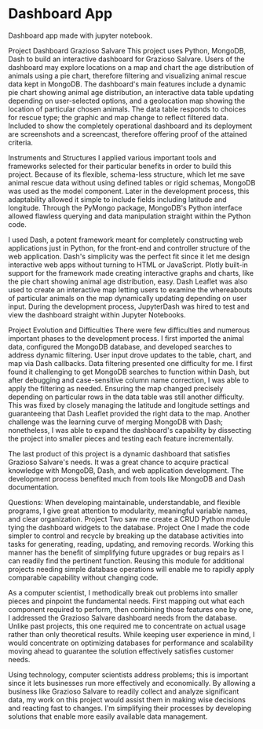 # Dashboard App
 Dashboard app made with jupyter notebook.

Project Dashboard Grazioso Salvare
This project uses Python, MongoDB, Dash to build an interactive dashboard for Grazioso Salvare. Users of the dashboard may explore locations on a map and chart the age distribution of animals using a pie chart, therefore filtering and visualizing animal rescue data kept in MongoDB. The dashboard's main features include a dynamic pie chart showing animal age distribution, an interactive data table updating depending on user-selected options, and a geolocation map showing the location of particular chosen animals. The data table responds to choices for rescue type; the graphic and map change to reflect filtered data. Included to show the completely operational dashboard and its deployment are screenshots and a screencast, therefore offering proof of the attained criteria.

Instruments and Structures
I applied various important tools and frameworks selected for their particular benefits in order to build this project. Because of its flexible, schema-less structure, which let me save animal rescue data without using defined tables or rigid schemas, MongoDB was used as the model component. Later in the development process, this adaptability allowed it simple to include fields including latitude and longitude. Through the PyMongo package, MongoDB's Python interface allowed flawless querying and data manipulation straight within the Python code.

I used Dash, a potent framework meant for completely constructing web applications just in Python, for the front-end and controller structure of the web application. Dash's simplicity was the perfect fit since it let me design interactive web apps without turning to HTML or JavaScript. Plotly built-in support for the framework made creating interactive graphs and charts, like the pie chart showing animal age distribution, easy. Dash Leaflet was also used to create an interactive map letting users to examine the whereabouts of particular animals on the map dynamically updating depending on user input. During the development process, JupyterDash was hired to test and view the dashboard straight within Jupyter Notebooks.

Project Evolution and Difficulties
There were few difficulties and numerous important phases to the development process. I first imported the animal data, configured the MongoDB database, and developed searches to address dynamic filtering. User input drove updates to the table, chart, and map via Dash callbacks. Data filtering presented one difficulty for me. I first found it challenging to get MongoDB searches to function within Dash, but after debugging and case-sensitive column name correction, I was able to apply the filtering as needed. Ensuring the map changed precisely depending on particular rows in the data table was still another difficulty. This was fixed by closely managing the latitude and longitude settings and guaranteeing that Dash Leaflet provided the right data to the map. Another challenge was the learning curve of merging MongoDB with Dash; nonetheless, I was able to expand the dashboard's capability by dissecting the project into smaller pieces and testing each feature incrementally.

The last product of this project is a dynamic dashboard that satisfies Grazioso Salvare's needs. It was a great chance to acquire practical knowledge with MongoDB, Dash, and web application development. The development process benefited much from tools like MongoDB and Dash documentation.


Questions:
When developing maintainable, understandable, and flexible programs, I give great attention to modularity, meaningful variable names, and clear organization. Project Two saw me create a CRUD Python module tying the dashboard widgets to the database. Project One I made the code simpler to control and recycle by breaking up the database activities into tasks for generating, reading, updating, and removing records. Working this manner has the benefit of simplifying future upgrades or bug repairs as I can readily find the pertinent function. Reusing this module for additional projects needing simple database operations will enable me to rapidly apply comparable capability without changing code.


As a computer scientist, I methodically break out problems into smaller pieces and pinpoint the fundamental needs. First mapping out what each component required to perform, then combining those features one by one, I addressed the Grazioso Salvare dashboard needs from the database. Unlike past projects, this one required me to concentrate on actual usage rather than only theoretical results. While keeping user experience in mind, I would concentrate on optimizing databases for performance and scalability moving ahead to guarantee the solution effectively satisfies customer needs.


Using technology, computer scientists address problems; this is important since it lets businesses run more effectively and economically. By allowing a business like Grazioso Salvare to readily collect and analyze significant data, my work on this project would assist them in making wise decisions and reacting fast to changes. I'm simplifying their processes by developing solutions that enable more easily available data management.
